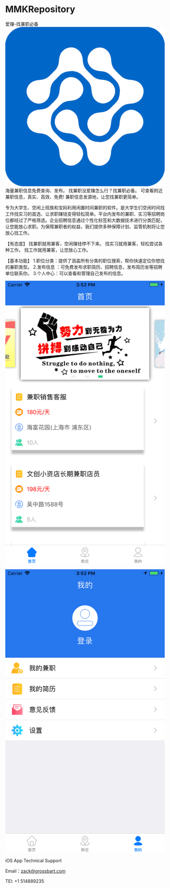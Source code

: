 # MMKRepository

爱赚-找兼职必备
![image](https://github.com/MMK460/MMKRepository/blob/master/555.png)
海量兼职信息免费查询、发布。
找兼职没爱赚怎么行？找兼职必备。
可查看附近兼职信息，真实、高效、免费!
兼职信息发源地，让您找兼职更简单。

专为大学生、空闲上班族和宝妈利用闲置时间兼职的软件。是大学生们空闲时间找工作找实习的首选、让求职赚钱变得轻松简单。平台内发布的兼职、实习等招聘岗位都经过了严格筛选。企业招聘信息通过个性化标签和大数据技术进行分类匹配，让您能放心求职。为保障兼职者的权益，我们提供多种保障计划、监管机制将让您放心找工作。

【有态度】
 找兼职就用兼客，空闲赚钱停不下来。
 找实习就用兼客，轻松尝试各种工作。
 找工作就用兼客，让您放心工作。

【基本功能】
1.职位分类：提供了涵盖所有分类的职位搜索，帮你快速定位你想找的兼职类型。
2.发布信息 ：可免费发布求职简历、招聘信息，发布简历坐等招聘单位联系你。
3.个人中心：可以查看和管理自己发布的信息。

![image](https://github.com/MMK460/MMKRepository/blob/master/Simulator%20Screen%20Shot%20-%20iPhone%208%20Plus%20-%202018-10-18%20at%2015.52.02.png)

![image](https://github.com/MMK460/MMKRepository/blob/master/Simulator%20Screen%20Shot%20-%20iPhone%208%20Plus%20-%202018-10-18%20at%2015.52.12.png)

iOS App Technical Support

Email：zack@grossbart.com

TEl: +1 514889235
